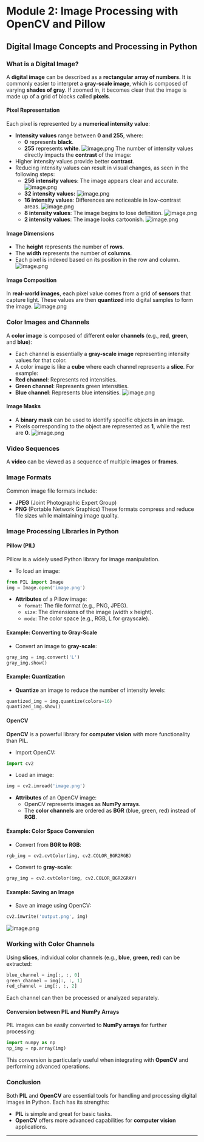

# Module 2: Image Processing with OpenCV and Pillow
## Digital Image Concepts and Processing in Python
### What is a Digital Image?
A **digital image** can be described as a **rectangular array of numbers**. It is commonly easier to interpret a **gray-scale image**, which is composed of varying **shades of gray**. If zoomed in, it becomes clear that the image is made up of a grid of blocks called **pixels**.
#### Pixel Representation
Each pixel is represented by a **numerical intensity value**:
- **Intensity values** range between **0 and 255**, where:
	- **0** represents **black**.
	- **255** represents **white**.
![image.png](https://prod-files-secure.s3.us-west-2.amazonaws.com/03e82b26-cccb-4906-bb56-adabcbdc0655/fa1bb4aa-313a-44c2-a7b3-7fa4a8432b08/image.png?X-Amz-Algorithm=AWS4-HMAC-SHA256&X-Amz-Content-Sha256=UNSIGNED-PAYLOAD&X-Amz-Credential=ASIAZI2LB466XNC3A6FH%2F20250131%2Fus-west-2%2Fs3%2Faws4_request&X-Amz-Date=20250131T181934Z&X-Amz-Expires=3600&X-Amz-Security-Token=IQoJb3JpZ2luX2VjELr%2F%2F%2F%2F%2F%2F%2F%2F%2F%2FwEaCXVzLXdlc3QtMiJHMEUCIFbRYzdE2DxE9jW8AbhGiovgFk3z73rmGBnj3viGXHjkAiEA08MtrPLaAG5qH2%2FrnsA%2FfSKC81FRoUfJEI9Knz7j%2F24qiAQIw%2F%2F%2F%2F%2F%2F%2F%2F%2F%2F%2FARAAGgw2Mzc0MjMxODM4MDUiDKh19rnRc1AwB5a6NircA2A6gOeAOzrx16qv6kK2LTmF%2FqZnEYRb5lQmtWFAAL3bJ84BGSS4nzUI2d7BxTgKOyKyEB%2FuoHNHMZ5IRfSdCFpteEV4quuupw0zqznsG%2FODufTpbZeBLBX79XSqReOQm%2Bm8xVgdQzvxpg%2FLqSYGoEFDXv2EnM6VLtE2cetvnUDcRrYQiR7dYYLClbtSAdbu0y5OPKTDFl42J3zq2wwmkAQPiKyCwCT631AWba%2BI8yadwwhxezz9K%2Fh5%2FVvoS6Kee0dF6QsWKWivBL0oWKyo8VxeZ2QLNf5WhZVBBLA7P5jiFhVLee7fBwHQPJ2XR7iVIpjyKhgCnK99eU%2FLhd2%2Bgo%2BQHtCvcXA%2BGdlSoyOJ0Z%2FD2aPBiuLwEUcisFi7a0szcIVvCttaw%2BPLiZRfh2ez2BfuqP1ImzYZSmrv10Jl1xO8zKPf0wew7RY07jS0ttovnlxnDOhmLJUAOYfAferTkwcpg62SBV4j%2FEVGHdX45ToN4txW7TK8Nq3pjpdrtbuPMIT72%2FJnPpxycQr1NopSVdvy7WDnalIu76CmYxYLc2fcV%2FSjbb23tD%2By0AqIdboP%2FjxM6CDIJB8HAsLeD2B0d%2FO2Ch0Ay8FbZwEIZQbP16QmQEtSkvjViUwk6VAAMLGk9LwGOqUBzsVr3tsvX%2Fdr66eJMlR%2FGDhOami7%2BJdwUU9U3%2FQ7FnJJSQRUYDDP%2BuOY7eCHm4DJ728Wi1fCaMqhyDoftaID3kDdnUCm9c%2FQI%2Fv1RM9iqHDg99ONlnA7UHMqdAK4%2FXoaxaIdCIXbPMu5%2FLiQgEpKDfYlFw0gaqQ2j1hxZO51fmclME8sil6aP7VA%2FZaHSQFpontQjiOmu8NZXD%2FgNQeGCRdx38s4&X-Amz-Signature=3394d4e9b4f0a5acea0fb26524b63a23ecea1cbba8dee07860fc8e08e27b0c27&X-Amz-SignedHeaders=host&x-id=GetObject)
The number of intensity values directly impacts the **contrast** of the image:
- Higher intensity values provide better **contrast**.
- Reducing intensity values can result in visual changes, as seen in the following steps:
	- **256 intensity values**: The image appears clear and accurate.
![image.png](https://prod-files-secure.s3.us-west-2.amazonaws.com/03e82b26-cccb-4906-bb56-adabcbdc0655/0de7dfb4-99dc-4b87-8932-5165b3c3b775/image.png?X-Amz-Algorithm=AWS4-HMAC-SHA256&X-Amz-Content-Sha256=UNSIGNED-PAYLOAD&X-Amz-Credential=ASIAZI2LB4667DD22Q7Y%2F20250131%2Fus-west-2%2Fs3%2Faws4_request&X-Amz-Date=20250131T181935Z&X-Amz-Expires=3600&X-Amz-Security-Token=IQoJb3JpZ2luX2VjELr%2F%2F%2F%2F%2F%2F%2F%2F%2F%2FwEaCXVzLXdlc3QtMiJGMEQCIHcMDv%2FrJ87RZtLKyXhfrkUE6k7KgtlokXjlrqQkrrzfAiBlp4iTNYvNCTduwzbZz7LDB027tvrnkHjyzBMIWbMPoSqIBAjD%2F%2F%2F%2F%2F%2F%2F%2F%2F%2F8BEAAaDDYzNzQyMzE4MzgwNSIMWd32PtYKaPVffejXKtwDBDQbGPYEYP9IpkdZSIV3%2FkMhs7iYOZWWB4281yVgcjubOZxDA6EzChfW4Rpzm3hGsQfU%2FRGk8o%2Bhmw%2FrTnbE1S6BpM80PXgdBngFz34aSNcSAXVx6LyZQpO4TkV20%2FeVreR5HcM9XL7rCkeYlnMhaxwSPRpClMFf9SQb3znB3aYkHQhd6rRrfwDWPbO5SsOeDOUdQRNAv6NwGh4Syu2wjDUbYo4uikLLhyTDrX44xqrfHrslJI9D60s0t1Bgy8yW3c0Vtg7vYTciWTtOVtpQKROF4r1To3E6Jhl1OQWqGzKWOxHwrhOKUHP873uLbas4smoq0P7DYy4ZuchReHI8HzMy4jOgD0e8aCkdmXu901DiWsni%2BxvztOb%2Bx%2FySdYz3SDwkLiK3m1eHox9DHVabHDqYt2Q9H2teMPDOsYKtEZASlq2mIThrVvd7K7Zvaq94VXNaPBl2l7rU9Ct92YIKuYwohZRym3aUbxeWh%2BZPXWDA%2FAVk8QauN0XhSbJI%2FLkwCiBdN%2FjjhJqiq6FHO4SstpSMo9Ridez%2ByFyhVp30qNIhXfnoeBmiBup26Z9dKUnAbKVCd1mW7bNStKaF5aDYr5BLVEAcWlVOocKH5HSlfOi16LfeplmgQd5ks%2F0whaT0vAY6pgHZcl%2Bt2KypiQ60RZltBYpJ09DOoxL9hMieJgYumq38wweFjeo%2BM74gfrYVIm%2FBV5If%2Bv9Jmt7YIKaCMmxNT6OgWl6Sqr%2FeS%2FuJQ4f0ZJ%2B%2FsIyeBedSzdzbs5cgb6dl7zV0RODmORnRRsRHC8xMy9WEwJ4Mr21f8C3QQa0hSMuOVyEkbmFFaRVXR7l0unyXSwuFarEUk0%2FIN%2Bk8Y54COWHFJ6woFjp%2B&X-Amz-Signature=52494622a52103abe80e814f793bbcfb1b4e21059bcba65ea380ad850edc50b0&X-Amz-SignedHeaders=host&x-id=GetObject)
	- **32 intensity values:**
![image.png](https://prod-files-secure.s3.us-west-2.amazonaws.com/03e82b26-cccb-4906-bb56-adabcbdc0655/7eb81f08-b190-4c5a-ba2b-2a498a15b2c4/image.png?X-Amz-Algorithm=AWS4-HMAC-SHA256&X-Amz-Content-Sha256=UNSIGNED-PAYLOAD&X-Amz-Credential=ASIAZI2LB4667DD22Q7Y%2F20250131%2Fus-west-2%2Fs3%2Faws4_request&X-Amz-Date=20250131T181935Z&X-Amz-Expires=3600&X-Amz-Security-Token=IQoJb3JpZ2luX2VjELr%2F%2F%2F%2F%2F%2F%2F%2F%2F%2FwEaCXVzLXdlc3QtMiJGMEQCIHcMDv%2FrJ87RZtLKyXhfrkUE6k7KgtlokXjlrqQkrrzfAiBlp4iTNYvNCTduwzbZz7LDB027tvrnkHjyzBMIWbMPoSqIBAjD%2F%2F%2F%2F%2F%2F%2F%2F%2F%2F8BEAAaDDYzNzQyMzE4MzgwNSIMWd32PtYKaPVffejXKtwDBDQbGPYEYP9IpkdZSIV3%2FkMhs7iYOZWWB4281yVgcjubOZxDA6EzChfW4Rpzm3hGsQfU%2FRGk8o%2Bhmw%2FrTnbE1S6BpM80PXgdBngFz34aSNcSAXVx6LyZQpO4TkV20%2FeVreR5HcM9XL7rCkeYlnMhaxwSPRpClMFf9SQb3znB3aYkHQhd6rRrfwDWPbO5SsOeDOUdQRNAv6NwGh4Syu2wjDUbYo4uikLLhyTDrX44xqrfHrslJI9D60s0t1Bgy8yW3c0Vtg7vYTciWTtOVtpQKROF4r1To3E6Jhl1OQWqGzKWOxHwrhOKUHP873uLbas4smoq0P7DYy4ZuchReHI8HzMy4jOgD0e8aCkdmXu901DiWsni%2BxvztOb%2Bx%2FySdYz3SDwkLiK3m1eHox9DHVabHDqYt2Q9H2teMPDOsYKtEZASlq2mIThrVvd7K7Zvaq94VXNaPBl2l7rU9Ct92YIKuYwohZRym3aUbxeWh%2BZPXWDA%2FAVk8QauN0XhSbJI%2FLkwCiBdN%2FjjhJqiq6FHO4SstpSMo9Ridez%2ByFyhVp30qNIhXfnoeBmiBup26Z9dKUnAbKVCd1mW7bNStKaF5aDYr5BLVEAcWlVOocKH5HSlfOi16LfeplmgQd5ks%2F0whaT0vAY6pgHZcl%2Bt2KypiQ60RZltBYpJ09DOoxL9hMieJgYumq38wweFjeo%2BM74gfrYVIm%2FBV5If%2Bv9Jmt7YIKaCMmxNT6OgWl6Sqr%2FeS%2FuJQ4f0ZJ%2B%2FsIyeBedSzdzbs5cgb6dl7zV0RODmORnRRsRHC8xMy9WEwJ4Mr21f8C3QQa0hSMuOVyEkbmFFaRVXR7l0unyXSwuFarEUk0%2FIN%2Bk8Y54COWHFJ6woFjp%2B&X-Amz-Signature=3273a6e6ca1f7f903f884b807d7dfd7cba7c3bc9d36c288bc09d8b7769a2ab00&X-Amz-SignedHeaders=host&x-id=GetObject)
	- **16 intensity values**: Differences are noticeable in low-contrast areas.
![image.png](https://prod-files-secure.s3.us-west-2.amazonaws.com/03e82b26-cccb-4906-bb56-adabcbdc0655/6bf56d44-9a14-4b7b-98c2-1f00b8630f0c/image.png?X-Amz-Algorithm=AWS4-HMAC-SHA256&X-Amz-Content-Sha256=UNSIGNED-PAYLOAD&X-Amz-Credential=ASIAZI2LB4667DD22Q7Y%2F20250131%2Fus-west-2%2Fs3%2Faws4_request&X-Amz-Date=20250131T181935Z&X-Amz-Expires=3600&X-Amz-Security-Token=IQoJb3JpZ2luX2VjELr%2F%2F%2F%2F%2F%2F%2F%2F%2F%2FwEaCXVzLXdlc3QtMiJGMEQCIHcMDv%2FrJ87RZtLKyXhfrkUE6k7KgtlokXjlrqQkrrzfAiBlp4iTNYvNCTduwzbZz7LDB027tvrnkHjyzBMIWbMPoSqIBAjD%2F%2F%2F%2F%2F%2F%2F%2F%2F%2F8BEAAaDDYzNzQyMzE4MzgwNSIMWd32PtYKaPVffejXKtwDBDQbGPYEYP9IpkdZSIV3%2FkMhs7iYOZWWB4281yVgcjubOZxDA6EzChfW4Rpzm3hGsQfU%2FRGk8o%2Bhmw%2FrTnbE1S6BpM80PXgdBngFz34aSNcSAXVx6LyZQpO4TkV20%2FeVreR5HcM9XL7rCkeYlnMhaxwSPRpClMFf9SQb3znB3aYkHQhd6rRrfwDWPbO5SsOeDOUdQRNAv6NwGh4Syu2wjDUbYo4uikLLhyTDrX44xqrfHrslJI9D60s0t1Bgy8yW3c0Vtg7vYTciWTtOVtpQKROF4r1To3E6Jhl1OQWqGzKWOxHwrhOKUHP873uLbas4smoq0P7DYy4ZuchReHI8HzMy4jOgD0e8aCkdmXu901DiWsni%2BxvztOb%2Bx%2FySdYz3SDwkLiK3m1eHox9DHVabHDqYt2Q9H2teMPDOsYKtEZASlq2mIThrVvd7K7Zvaq94VXNaPBl2l7rU9Ct92YIKuYwohZRym3aUbxeWh%2BZPXWDA%2FAVk8QauN0XhSbJI%2FLkwCiBdN%2FjjhJqiq6FHO4SstpSMo9Ridez%2ByFyhVp30qNIhXfnoeBmiBup26Z9dKUnAbKVCd1mW7bNStKaF5aDYr5BLVEAcWlVOocKH5HSlfOi16LfeplmgQd5ks%2F0whaT0vAY6pgHZcl%2Bt2KypiQ60RZltBYpJ09DOoxL9hMieJgYumq38wweFjeo%2BM74gfrYVIm%2FBV5If%2Bv9Jmt7YIKaCMmxNT6OgWl6Sqr%2FeS%2FuJQ4f0ZJ%2B%2FsIyeBedSzdzbs5cgb6dl7zV0RODmORnRRsRHC8xMy9WEwJ4Mr21f8C3QQa0hSMuOVyEkbmFFaRVXR7l0unyXSwuFarEUk0%2FIN%2Bk8Y54COWHFJ6woFjp%2B&X-Amz-Signature=33effb98f301366146c4bcb01615b1600fd6233fd68c45293d65da38e505fca5&X-Amz-SignedHeaders=host&x-id=GetObject)
	- **8 intensity values**: The image begins to lose definition.
![image.png](https://prod-files-secure.s3.us-west-2.amazonaws.com/03e82b26-cccb-4906-bb56-adabcbdc0655/cca05878-ca1a-43e0-8bec-1d146756f9ae/image.png?X-Amz-Algorithm=AWS4-HMAC-SHA256&X-Amz-Content-Sha256=UNSIGNED-PAYLOAD&X-Amz-Credential=ASIAZI2LB4667DD22Q7Y%2F20250131%2Fus-west-2%2Fs3%2Faws4_request&X-Amz-Date=20250131T181935Z&X-Amz-Expires=3600&X-Amz-Security-Token=IQoJb3JpZ2luX2VjELr%2F%2F%2F%2F%2F%2F%2F%2F%2F%2FwEaCXVzLXdlc3QtMiJGMEQCIHcMDv%2FrJ87RZtLKyXhfrkUE6k7KgtlokXjlrqQkrrzfAiBlp4iTNYvNCTduwzbZz7LDB027tvrnkHjyzBMIWbMPoSqIBAjD%2F%2F%2F%2F%2F%2F%2F%2F%2F%2F8BEAAaDDYzNzQyMzE4MzgwNSIMWd32PtYKaPVffejXKtwDBDQbGPYEYP9IpkdZSIV3%2FkMhs7iYOZWWB4281yVgcjubOZxDA6EzChfW4Rpzm3hGsQfU%2FRGk8o%2Bhmw%2FrTnbE1S6BpM80PXgdBngFz34aSNcSAXVx6LyZQpO4TkV20%2FeVreR5HcM9XL7rCkeYlnMhaxwSPRpClMFf9SQb3znB3aYkHQhd6rRrfwDWPbO5SsOeDOUdQRNAv6NwGh4Syu2wjDUbYo4uikLLhyTDrX44xqrfHrslJI9D60s0t1Bgy8yW3c0Vtg7vYTciWTtOVtpQKROF4r1To3E6Jhl1OQWqGzKWOxHwrhOKUHP873uLbas4smoq0P7DYy4ZuchReHI8HzMy4jOgD0e8aCkdmXu901DiWsni%2BxvztOb%2Bx%2FySdYz3SDwkLiK3m1eHox9DHVabHDqYt2Q9H2teMPDOsYKtEZASlq2mIThrVvd7K7Zvaq94VXNaPBl2l7rU9Ct92YIKuYwohZRym3aUbxeWh%2BZPXWDA%2FAVk8QauN0XhSbJI%2FLkwCiBdN%2FjjhJqiq6FHO4SstpSMo9Ridez%2ByFyhVp30qNIhXfnoeBmiBup26Z9dKUnAbKVCd1mW7bNStKaF5aDYr5BLVEAcWlVOocKH5HSlfOi16LfeplmgQd5ks%2F0whaT0vAY6pgHZcl%2Bt2KypiQ60RZltBYpJ09DOoxL9hMieJgYumq38wweFjeo%2BM74gfrYVIm%2FBV5If%2Bv9Jmt7YIKaCMmxNT6OgWl6Sqr%2FeS%2FuJQ4f0ZJ%2B%2FsIyeBedSzdzbs5cgb6dl7zV0RODmORnRRsRHC8xMy9WEwJ4Mr21f8C3QQa0hSMuOVyEkbmFFaRVXR7l0unyXSwuFarEUk0%2FIN%2Bk8Y54COWHFJ6woFjp%2B&X-Amz-Signature=efac4f6d6340d47e5755da6af0fcd363e9c4a105d873ccdf6a88139a56dc3948&X-Amz-SignedHeaders=host&x-id=GetObject)
	- **2 intensity values**: The image looks cartoonish.
![image.png](https://prod-files-secure.s3.us-west-2.amazonaws.com/03e82b26-cccb-4906-bb56-adabcbdc0655/12da64d7-6b97-44e0-bc2c-52b9c47ce212/image.png?X-Amz-Algorithm=AWS4-HMAC-SHA256&X-Amz-Content-Sha256=UNSIGNED-PAYLOAD&X-Amz-Credential=ASIAZI2LB4667DD22Q7Y%2F20250131%2Fus-west-2%2Fs3%2Faws4_request&X-Amz-Date=20250131T181935Z&X-Amz-Expires=3600&X-Amz-Security-Token=IQoJb3JpZ2luX2VjELr%2F%2F%2F%2F%2F%2F%2F%2F%2F%2FwEaCXVzLXdlc3QtMiJGMEQCIHcMDv%2FrJ87RZtLKyXhfrkUE6k7KgtlokXjlrqQkrrzfAiBlp4iTNYvNCTduwzbZz7LDB027tvrnkHjyzBMIWbMPoSqIBAjD%2F%2F%2F%2F%2F%2F%2F%2F%2F%2F8BEAAaDDYzNzQyMzE4MzgwNSIMWd32PtYKaPVffejXKtwDBDQbGPYEYP9IpkdZSIV3%2FkMhs7iYOZWWB4281yVgcjubOZxDA6EzChfW4Rpzm3hGsQfU%2FRGk8o%2Bhmw%2FrTnbE1S6BpM80PXgdBngFz34aSNcSAXVx6LyZQpO4TkV20%2FeVreR5HcM9XL7rCkeYlnMhaxwSPRpClMFf9SQb3znB3aYkHQhd6rRrfwDWPbO5SsOeDOUdQRNAv6NwGh4Syu2wjDUbYo4uikLLhyTDrX44xqrfHrslJI9D60s0t1Bgy8yW3c0Vtg7vYTciWTtOVtpQKROF4r1To3E6Jhl1OQWqGzKWOxHwrhOKUHP873uLbas4smoq0P7DYy4ZuchReHI8HzMy4jOgD0e8aCkdmXu901DiWsni%2BxvztOb%2Bx%2FySdYz3SDwkLiK3m1eHox9DHVabHDqYt2Q9H2teMPDOsYKtEZASlq2mIThrVvd7K7Zvaq94VXNaPBl2l7rU9Ct92YIKuYwohZRym3aUbxeWh%2BZPXWDA%2FAVk8QauN0XhSbJI%2FLkwCiBdN%2FjjhJqiq6FHO4SstpSMo9Ridez%2ByFyhVp30qNIhXfnoeBmiBup26Z9dKUnAbKVCd1mW7bNStKaF5aDYr5BLVEAcWlVOocKH5HSlfOi16LfeplmgQd5ks%2F0whaT0vAY6pgHZcl%2Bt2KypiQ60RZltBYpJ09DOoxL9hMieJgYumq38wweFjeo%2BM74gfrYVIm%2FBV5If%2Bv9Jmt7YIKaCMmxNT6OgWl6Sqr%2FeS%2FuJQ4f0ZJ%2B%2FsIyeBedSzdzbs5cgb6dl7zV0RODmORnRRsRHC8xMy9WEwJ4Mr21f8C3QQa0hSMuOVyEkbmFFaRVXR7l0unyXSwuFarEUk0%2FIN%2Bk8Y54COWHFJ6woFjp%2B&X-Amz-Signature=551b0a3e353d8b3dbe3a08642bf8904bbc6899655df7e691b3ac0742854ca279&X-Amz-SignedHeaders=host&x-id=GetObject)
#### Image Dimensions
- The **height** represents the number of **rows**.
- The **width** represents the number of **columns**.
- Each pixel is indexed based on its position in the row and column.
![image.png](https://prod-files-secure.s3.us-west-2.amazonaws.com/03e82b26-cccb-4906-bb56-adabcbdc0655/ff056335-e79e-4491-b508-30cd45b6c194/image.png?X-Amz-Algorithm=AWS4-HMAC-SHA256&X-Amz-Content-Sha256=UNSIGNED-PAYLOAD&X-Amz-Credential=ASIAZI2LB466XNC3A6FH%2F20250131%2Fus-west-2%2Fs3%2Faws4_request&X-Amz-Date=20250131T181934Z&X-Amz-Expires=3600&X-Amz-Security-Token=IQoJb3JpZ2luX2VjELr%2F%2F%2F%2F%2F%2F%2F%2F%2F%2FwEaCXVzLXdlc3QtMiJHMEUCIFbRYzdE2DxE9jW8AbhGiovgFk3z73rmGBnj3viGXHjkAiEA08MtrPLaAG5qH2%2FrnsA%2FfSKC81FRoUfJEI9Knz7j%2F24qiAQIw%2F%2F%2F%2F%2F%2F%2F%2F%2F%2F%2FARAAGgw2Mzc0MjMxODM4MDUiDKh19rnRc1AwB5a6NircA2A6gOeAOzrx16qv6kK2LTmF%2FqZnEYRb5lQmtWFAAL3bJ84BGSS4nzUI2d7BxTgKOyKyEB%2FuoHNHMZ5IRfSdCFpteEV4quuupw0zqznsG%2FODufTpbZeBLBX79XSqReOQm%2Bm8xVgdQzvxpg%2FLqSYGoEFDXv2EnM6VLtE2cetvnUDcRrYQiR7dYYLClbtSAdbu0y5OPKTDFl42J3zq2wwmkAQPiKyCwCT631AWba%2BI8yadwwhxezz9K%2Fh5%2FVvoS6Kee0dF6QsWKWivBL0oWKyo8VxeZ2QLNf5WhZVBBLA7P5jiFhVLee7fBwHQPJ2XR7iVIpjyKhgCnK99eU%2FLhd2%2Bgo%2BQHtCvcXA%2BGdlSoyOJ0Z%2FD2aPBiuLwEUcisFi7a0szcIVvCttaw%2BPLiZRfh2ez2BfuqP1ImzYZSmrv10Jl1xO8zKPf0wew7RY07jS0ttovnlxnDOhmLJUAOYfAferTkwcpg62SBV4j%2FEVGHdX45ToN4txW7TK8Nq3pjpdrtbuPMIT72%2FJnPpxycQr1NopSVdvy7WDnalIu76CmYxYLc2fcV%2FSjbb23tD%2By0AqIdboP%2FjxM6CDIJB8HAsLeD2B0d%2FO2Ch0Ay8FbZwEIZQbP16QmQEtSkvjViUwk6VAAMLGk9LwGOqUBzsVr3tsvX%2Fdr66eJMlR%2FGDhOami7%2BJdwUU9U3%2FQ7FnJJSQRUYDDP%2BuOY7eCHm4DJ728Wi1fCaMqhyDoftaID3kDdnUCm9c%2FQI%2Fv1RM9iqHDg99ONlnA7UHMqdAK4%2FXoaxaIdCIXbPMu5%2FLiQgEpKDfYlFw0gaqQ2j1hxZO51fmclME8sil6aP7VA%2FZaHSQFpontQjiOmu8NZXD%2FgNQeGCRdx38s4&X-Amz-Signature=8c1297224ebd85b9c3e9b6d714ebf623685d8fb25092c06576fe9575a4c1dc4f&X-Amz-SignedHeaders=host&x-id=GetObject)
#### Image Composition
In **real-world images**, each pixel value comes from a grid of **sensors** that capture light. These values are then **quantized** into digital samples to form the image.
![image.png](https://prod-files-secure.s3.us-west-2.amazonaws.com/03e82b26-cccb-4906-bb56-adabcbdc0655/0c721ea0-409b-4d32-b630-a00d6f170d18/image.png?X-Amz-Algorithm=AWS4-HMAC-SHA256&X-Amz-Content-Sha256=UNSIGNED-PAYLOAD&X-Amz-Credential=ASIAZI2LB466XNC3A6FH%2F20250131%2Fus-west-2%2Fs3%2Faws4_request&X-Amz-Date=20250131T181934Z&X-Amz-Expires=3600&X-Amz-Security-Token=IQoJb3JpZ2luX2VjELr%2F%2F%2F%2F%2F%2F%2F%2F%2F%2FwEaCXVzLXdlc3QtMiJHMEUCIFbRYzdE2DxE9jW8AbhGiovgFk3z73rmGBnj3viGXHjkAiEA08MtrPLaAG5qH2%2FrnsA%2FfSKC81FRoUfJEI9Knz7j%2F24qiAQIw%2F%2F%2F%2F%2F%2F%2F%2F%2F%2F%2FARAAGgw2Mzc0MjMxODM4MDUiDKh19rnRc1AwB5a6NircA2A6gOeAOzrx16qv6kK2LTmF%2FqZnEYRb5lQmtWFAAL3bJ84BGSS4nzUI2d7BxTgKOyKyEB%2FuoHNHMZ5IRfSdCFpteEV4quuupw0zqznsG%2FODufTpbZeBLBX79XSqReOQm%2Bm8xVgdQzvxpg%2FLqSYGoEFDXv2EnM6VLtE2cetvnUDcRrYQiR7dYYLClbtSAdbu0y5OPKTDFl42J3zq2wwmkAQPiKyCwCT631AWba%2BI8yadwwhxezz9K%2Fh5%2FVvoS6Kee0dF6QsWKWivBL0oWKyo8VxeZ2QLNf5WhZVBBLA7P5jiFhVLee7fBwHQPJ2XR7iVIpjyKhgCnK99eU%2FLhd2%2Bgo%2BQHtCvcXA%2BGdlSoyOJ0Z%2FD2aPBiuLwEUcisFi7a0szcIVvCttaw%2BPLiZRfh2ez2BfuqP1ImzYZSmrv10Jl1xO8zKPf0wew7RY07jS0ttovnlxnDOhmLJUAOYfAferTkwcpg62SBV4j%2FEVGHdX45ToN4txW7TK8Nq3pjpdrtbuPMIT72%2FJnPpxycQr1NopSVdvy7WDnalIu76CmYxYLc2fcV%2FSjbb23tD%2By0AqIdboP%2FjxM6CDIJB8HAsLeD2B0d%2FO2Ch0Ay8FbZwEIZQbP16QmQEtSkvjViUwk6VAAMLGk9LwGOqUBzsVr3tsvX%2Fdr66eJMlR%2FGDhOami7%2BJdwUU9U3%2FQ7FnJJSQRUYDDP%2BuOY7eCHm4DJ728Wi1fCaMqhyDoftaID3kDdnUCm9c%2FQI%2Fv1RM9iqHDg99ONlnA7UHMqdAK4%2FXoaxaIdCIXbPMu5%2FLiQgEpKDfYlFw0gaqQ2j1hxZO51fmclME8sil6aP7VA%2FZaHSQFpontQjiOmu8NZXD%2FgNQeGCRdx38s4&X-Amz-Signature=37bffc65d9795c580bf01f0d17ea3427f099eb0f3e7a3554683a9e59d68c7938&X-Amz-SignedHeaders=host&x-id=GetObject)
### Color Images and Channels
A **color image** is composed of different **color channels** (e.g., **red**, **green**, and **blue**):
- Each channel is essentially a **gray-scale image** representing intensity values for that color.
- A color image is like a **cube** where each channel represents a **slice**.
For example:
- **Red channel**: Represents red intensities.
- **Green channel**: Represents green intensities.
- **Blue channel**: Represents blue intensities.
![image.png](https://prod-files-secure.s3.us-west-2.amazonaws.com/03e82b26-cccb-4906-bb56-adabcbdc0655/c0cc17c9-842f-413f-82e8-f3f44278cf74/image.png?X-Amz-Algorithm=AWS4-HMAC-SHA256&X-Amz-Content-Sha256=UNSIGNED-PAYLOAD&X-Amz-Credential=ASIAZI2LB466XNC3A6FH%2F20250131%2Fus-west-2%2Fs3%2Faws4_request&X-Amz-Date=20250131T181934Z&X-Amz-Expires=3600&X-Amz-Security-Token=IQoJb3JpZ2luX2VjELr%2F%2F%2F%2F%2F%2F%2F%2F%2F%2FwEaCXVzLXdlc3QtMiJHMEUCIFbRYzdE2DxE9jW8AbhGiovgFk3z73rmGBnj3viGXHjkAiEA08MtrPLaAG5qH2%2FrnsA%2FfSKC81FRoUfJEI9Knz7j%2F24qiAQIw%2F%2F%2F%2F%2F%2F%2F%2F%2F%2F%2FARAAGgw2Mzc0MjMxODM4MDUiDKh19rnRc1AwB5a6NircA2A6gOeAOzrx16qv6kK2LTmF%2FqZnEYRb5lQmtWFAAL3bJ84BGSS4nzUI2d7BxTgKOyKyEB%2FuoHNHMZ5IRfSdCFpteEV4quuupw0zqznsG%2FODufTpbZeBLBX79XSqReOQm%2Bm8xVgdQzvxpg%2FLqSYGoEFDXv2EnM6VLtE2cetvnUDcRrYQiR7dYYLClbtSAdbu0y5OPKTDFl42J3zq2wwmkAQPiKyCwCT631AWba%2BI8yadwwhxezz9K%2Fh5%2FVvoS6Kee0dF6QsWKWivBL0oWKyo8VxeZ2QLNf5WhZVBBLA7P5jiFhVLee7fBwHQPJ2XR7iVIpjyKhgCnK99eU%2FLhd2%2Bgo%2BQHtCvcXA%2BGdlSoyOJ0Z%2FD2aPBiuLwEUcisFi7a0szcIVvCttaw%2BPLiZRfh2ez2BfuqP1ImzYZSmrv10Jl1xO8zKPf0wew7RY07jS0ttovnlxnDOhmLJUAOYfAferTkwcpg62SBV4j%2FEVGHdX45ToN4txW7TK8Nq3pjpdrtbuPMIT72%2FJnPpxycQr1NopSVdvy7WDnalIu76CmYxYLc2fcV%2FSjbb23tD%2By0AqIdboP%2FjxM6CDIJB8HAsLeD2B0d%2FO2Ch0Ay8FbZwEIZQbP16QmQEtSkvjViUwk6VAAMLGk9LwGOqUBzsVr3tsvX%2Fdr66eJMlR%2FGDhOami7%2BJdwUU9U3%2FQ7FnJJSQRUYDDP%2BuOY7eCHm4DJ728Wi1fCaMqhyDoftaID3kDdnUCm9c%2FQI%2Fv1RM9iqHDg99ONlnA7UHMqdAK4%2FXoaxaIdCIXbPMu5%2FLiQgEpKDfYlFw0gaqQ2j1hxZO51fmclME8sil6aP7VA%2FZaHSQFpontQjiOmu8NZXD%2FgNQeGCRdx38s4&X-Amz-Signature=21eafbf31a4d4aca38150b24c282fa69cec75889a3b3bebb344641ebf2c5c74b&X-Amz-SignedHeaders=host&x-id=GetObject)
#### Image Masks
- A **binary mask** can be used to identify specific objects in an image.
- Pixels corresponding to the object are represented as **1**, while the rest are **0**.
![image.png](https://prod-files-secure.s3.us-west-2.amazonaws.com/03e82b26-cccb-4906-bb56-adabcbdc0655/667eab4d-d19d-4618-81d0-663b6beb002c/image.png?X-Amz-Algorithm=AWS4-HMAC-SHA256&X-Amz-Content-Sha256=UNSIGNED-PAYLOAD&X-Amz-Credential=ASIAZI2LB466XNC3A6FH%2F20250131%2Fus-west-2%2Fs3%2Faws4_request&X-Amz-Date=20250131T181934Z&X-Amz-Expires=3600&X-Amz-Security-Token=IQoJb3JpZ2luX2VjELr%2F%2F%2F%2F%2F%2F%2F%2F%2F%2FwEaCXVzLXdlc3QtMiJHMEUCIFbRYzdE2DxE9jW8AbhGiovgFk3z73rmGBnj3viGXHjkAiEA08MtrPLaAG5qH2%2FrnsA%2FfSKC81FRoUfJEI9Knz7j%2F24qiAQIw%2F%2F%2F%2F%2F%2F%2F%2F%2F%2F%2FARAAGgw2Mzc0MjMxODM4MDUiDKh19rnRc1AwB5a6NircA2A6gOeAOzrx16qv6kK2LTmF%2FqZnEYRb5lQmtWFAAL3bJ84BGSS4nzUI2d7BxTgKOyKyEB%2FuoHNHMZ5IRfSdCFpteEV4quuupw0zqznsG%2FODufTpbZeBLBX79XSqReOQm%2Bm8xVgdQzvxpg%2FLqSYGoEFDXv2EnM6VLtE2cetvnUDcRrYQiR7dYYLClbtSAdbu0y5OPKTDFl42J3zq2wwmkAQPiKyCwCT631AWba%2BI8yadwwhxezz9K%2Fh5%2FVvoS6Kee0dF6QsWKWivBL0oWKyo8VxeZ2QLNf5WhZVBBLA7P5jiFhVLee7fBwHQPJ2XR7iVIpjyKhgCnK99eU%2FLhd2%2Bgo%2BQHtCvcXA%2BGdlSoyOJ0Z%2FD2aPBiuLwEUcisFi7a0szcIVvCttaw%2BPLiZRfh2ez2BfuqP1ImzYZSmrv10Jl1xO8zKPf0wew7RY07jS0ttovnlxnDOhmLJUAOYfAferTkwcpg62SBV4j%2FEVGHdX45ToN4txW7TK8Nq3pjpdrtbuPMIT72%2FJnPpxycQr1NopSVdvy7WDnalIu76CmYxYLc2fcV%2FSjbb23tD%2By0AqIdboP%2FjxM6CDIJB8HAsLeD2B0d%2FO2Ch0Ay8FbZwEIZQbP16QmQEtSkvjViUwk6VAAMLGk9LwGOqUBzsVr3tsvX%2Fdr66eJMlR%2FGDhOami7%2BJdwUU9U3%2FQ7FnJJSQRUYDDP%2BuOY7eCHm4DJ728Wi1fCaMqhyDoftaID3kDdnUCm9c%2FQI%2Fv1RM9iqHDg99ONlnA7UHMqdAK4%2FXoaxaIdCIXbPMu5%2FLiQgEpKDfYlFw0gaqQ2j1hxZO51fmclME8sil6aP7VA%2FZaHSQFpontQjiOmu8NZXD%2FgNQeGCRdx38s4&X-Amz-Signature=4efba98e156a73d8bdede6a2ecb13c2cf48536d9611c067a37ef7d2f107ace3f&X-Amz-SignedHeaders=host&x-id=GetObject)
### Video Sequences
A **video** can be viewed as a sequence of multiple **images** or **frames**.
### Image Formats
Common image file formats include:
- **JPEG** (Joint Photographic Expert Group)
- **PNG** (Portable Network Graphics)
These formats compress and reduce file sizes while maintaining image quality.
### Image Processing Libraries in Python
#### Pillow (PIL)
Pillow is a widely used Python library for image manipulation.
- To load an image:
```python
from PIL import Image
img = Image.open('image.png')
```
- **Attributes** of a Pillow image:
	- `format`: The file format (e.g., PNG, JPEG).
	- `size`: The dimensions of the image (width x height).
	- `mode`: The color space (e.g., RGB, L for grayscale).
#### Example: Converting to Gray-Scale
- Convert an image to **gray-scale**:
```python
gray_img = img.convert('L')
gray_img.show()
```
#### Example: Quantization
- **Quantize** an image to reduce the number of intensity levels:
```python
quantized_img = img.quantize(colors=16)
quantized_img.show()
```
#### OpenCV
**OpenCV** is a powerful library for **computer vision** with more functionality than PIL.
- Import OpenCV:
```python
import cv2
```
- Load an image:
```python
img = cv2.imread('image.png')
```
- **Attributes** of an OpenCV image:
	- OpenCV represents images as **NumPy arrays**.
	- The **color channels** are ordered as **BGR** (blue, green, red) instead of **RGB**.
#### Example: Color Space Conversion
- Convert from **BGR to RGB**:
```python
rgb_img = cv2.cvtColor(img, cv2.COLOR_BGR2RGB)
```
- Convert to **gray-scale**:
```python
gray_img = cv2.cvtColor(img, cv2.COLOR_BGR2GRAY)
```
#### Example: Saving an Image
- Save an image using OpenCV:
```python
cv2.imwrite('output.png', img)
```
![image.png](https://prod-files-secure.s3.us-west-2.amazonaws.com/03e82b26-cccb-4906-bb56-adabcbdc0655/25fcc977-54ea-484c-997e-9b6bd016f347/image.png?X-Amz-Algorithm=AWS4-HMAC-SHA256&X-Amz-Content-Sha256=UNSIGNED-PAYLOAD&X-Amz-Credential=ASIAZI2LB466XNC3A6FH%2F20250131%2Fus-west-2%2Fs3%2Faws4_request&X-Amz-Date=20250131T181934Z&X-Amz-Expires=3600&X-Amz-Security-Token=IQoJb3JpZ2luX2VjELr%2F%2F%2F%2F%2F%2F%2F%2F%2F%2FwEaCXVzLXdlc3QtMiJHMEUCIFbRYzdE2DxE9jW8AbhGiovgFk3z73rmGBnj3viGXHjkAiEA08MtrPLaAG5qH2%2FrnsA%2FfSKC81FRoUfJEI9Knz7j%2F24qiAQIw%2F%2F%2F%2F%2F%2F%2F%2F%2F%2F%2FARAAGgw2Mzc0MjMxODM4MDUiDKh19rnRc1AwB5a6NircA2A6gOeAOzrx16qv6kK2LTmF%2FqZnEYRb5lQmtWFAAL3bJ84BGSS4nzUI2d7BxTgKOyKyEB%2FuoHNHMZ5IRfSdCFpteEV4quuupw0zqznsG%2FODufTpbZeBLBX79XSqReOQm%2Bm8xVgdQzvxpg%2FLqSYGoEFDXv2EnM6VLtE2cetvnUDcRrYQiR7dYYLClbtSAdbu0y5OPKTDFl42J3zq2wwmkAQPiKyCwCT631AWba%2BI8yadwwhxezz9K%2Fh5%2FVvoS6Kee0dF6QsWKWivBL0oWKyo8VxeZ2QLNf5WhZVBBLA7P5jiFhVLee7fBwHQPJ2XR7iVIpjyKhgCnK99eU%2FLhd2%2Bgo%2BQHtCvcXA%2BGdlSoyOJ0Z%2FD2aPBiuLwEUcisFi7a0szcIVvCttaw%2BPLiZRfh2ez2BfuqP1ImzYZSmrv10Jl1xO8zKPf0wew7RY07jS0ttovnlxnDOhmLJUAOYfAferTkwcpg62SBV4j%2FEVGHdX45ToN4txW7TK8Nq3pjpdrtbuPMIT72%2FJnPpxycQr1NopSVdvy7WDnalIu76CmYxYLc2fcV%2FSjbb23tD%2By0AqIdboP%2FjxM6CDIJB8HAsLeD2B0d%2FO2Ch0Ay8FbZwEIZQbP16QmQEtSkvjViUwk6VAAMLGk9LwGOqUBzsVr3tsvX%2Fdr66eJMlR%2FGDhOami7%2BJdwUU9U3%2FQ7FnJJSQRUYDDP%2BuOY7eCHm4DJ728Wi1fCaMqhyDoftaID3kDdnUCm9c%2FQI%2Fv1RM9iqHDg99ONlnA7UHMqdAK4%2FXoaxaIdCIXbPMu5%2FLiQgEpKDfYlFw0gaqQ2j1hxZO51fmclME8sil6aP7VA%2FZaHSQFpontQjiOmu8NZXD%2FgNQeGCRdx38s4&X-Amz-Signature=8b0739fb0313a7d66b74f3d4c638272780f9745a6c7451f07b893efd71eb46bc&X-Amz-SignedHeaders=host&x-id=GetObject)
### Working with Color Channels
Using **slices**, individual color channels (e.g., **blue**, **green**, **red**) can be extracted:
```python
blue_channel = img[:, :, 0]
green_channel = img[:, :, 1]
red_channel = img[:, :, 2]
```
Each channel can then be processed or analyzed separately.
#### Conversion between PIL and NumPy Arrays
PIL images can be easily converted to **NumPy arrays** for further processing:
```python
import numpy as np
np_img = np.array(img)
```
This conversion is particularly useful when integrating with **OpenCV** and performing advanced operations.
### Conclusion
Both **PIL** and **OpenCV** are essential tools for handling and processing digital images in Python. Each has its strengths:
- **PIL** is simple and great for basic tasks.
- **OpenCV** offers more advanced capabilities for **computer vision** applications.
___


